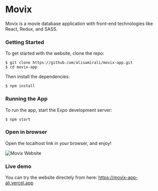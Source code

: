# Movix

Movix is a movie database application with front-end technologies like React, Redux, and SASS.

### Getting Started

To get started with the website, clone the repo:

```
$ git clone https://github.com/alisamirali/movix-app.git
$ cd movix-app
```

Then install the dependencies:

```
$ npm install
```

### Running the App

To run the app, start the Expo development server:

```
$ npm start
```

### Open in browser

Open the localhost link in your browser, and enjoy!

![Movix Website](https://github.com/alisamirali/movix-app/assets/62913154/c8ebd1fd-827c-4478-8933-fdf121bec596)

### Live demo

You can try the website directely from here: https://movix-app-ali.vercel.app
